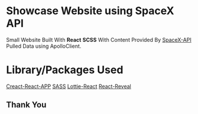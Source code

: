 # Showcase Website using SpaceX API

Small Website Built With **React** **SCSS** With Content Provided By [SpaceX-API](https://api.spacex.land/graphql/) Pulled Data using ApolloClient.

# Library/Packages Used 
[Creact-React-APP](https://reactjs.org/docs/create-a-new-react-app.html)
[SASS](https://www.npmjs.com/package/sass)
[Lottie-React](https://www.npmjs.com/package/lottie-react)
[React-Reveal](https://www.npmjs.com/package/react-reveal)


## Thank You
